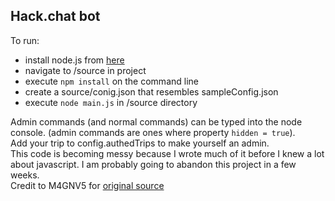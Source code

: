 ## Hack.chat bot
To run:  

+ install node.js from [here](https://nodejs.org/)
+ navigate to /source in project
+ execute `npm install` on the command line
+ create a source/conig.json that resembles sampleConfig.json
+ execute `node main.js` in /source directory

Admin commands (and normal commands) can be typed into the node console. (admin commands are ones where property `hidden = true`).  
Add your trip to config.authedTrips to make yourself an admin.  
This code is becoming messy because I wrote much of it before I knew a lot about javascript. I am probably going to abandon this project in a few weeks.  
Credit to M4GNV5 for [original source](https://github.com/M4GNV5/Hack.ChatBot)